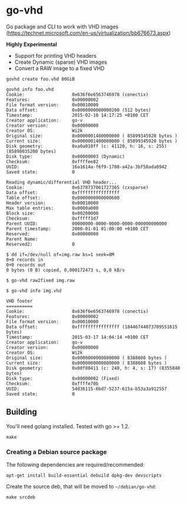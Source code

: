 # go-vhd

Go package and CLI to work with VHD images (https://technet.microsoft.com/en-us/virtualization/bb676673.aspx)

**Highly Experimental**

* Support for printing VHD headers
* Create Dynamic (sparse) VHD images
* Convert a RAW image to a fixed VHD

```
govhd create foo.vhd 80GiB
```

```
govhd info foo.vhd
Cookie:                  0x636f6e6563746978 (conectix)
Features:                0x00000002
File format version:     0x00010000
Data offset:             0x0000000000000200 (512 bytes)
Timestamp:               2015-02-10 14:17:25 +0100 CET
Creator application:     go-v
Creator version:         0x00000000
Creator OS:              Wi2k
Original size:           0x0000001400000000 ( 85899345920 bytes )
Current size:            0x0000001400000000 ( 85899345920 bytes )
Disk geometry:           0xa0a010ff (c: 41120, h: 16, s: 255) (85898035200 bytes)
Disk type:               0x00000003 (Dynamic)
Checksum:                0xffffee82
UUID:                    16a1614a-f6f9-1708-a42a-3bf58ada0942
Saved state:             0

Reading dynamic/differential VHD header...
Cookie:                  0x6378737061727365 (cxsparse)
Data offset:             0xffffffffffffffff
Table offset:            0x0000000000000600
Header version:          0x00010000
Max table entries:       0x0000a000
Block size:              0x00200000
Checksum:                0xfffff3d7
Parent UUID:             00000000-0000-0000-0000-000000000000
Parent timestamp:        2000-01-01 01:00:00 +0100 CET
Reserved:                0x00000000
Parent Name:
Reserved2:               0
```

```
$ dd if=/dev/null of=img.raw bs=1 seek=8M
0+0 records in
0+0 records out
0 bytes (0 B) copied, 0,000172473 s, 0,0 kB/s

$ go-vhd raw2fixed img.raw

$ go-vhd info img.vhd

VHD footer
==========
Cookie:                  0x636f6e6563746978 (conectix)
Features:                0x00000002
File format version:     0x00010000
Data offset:             0xffffffffffffffff (18446744073709551615 bytes)
Timestamp:               2015-03-17 14:04:14 +0100 CET
Creator application:     go-v
Creator version:         0x00000000
Creator OS:              Wi2k
Original size:           0x0000000000800000 ( 8388608 bytes )
Current size:            0x0000000000800000 ( 8388608 bytes )
Disk geometry:           0x00f00411 (c: 240, h: 4, s: 17) (8355840 bytes)
Disk type:               0x00000002 (Fixed)
Checksum:                0xffffe70b
UUID:                    54d36115-6bd7-5237-615a-b53a3a912557
Saved state:             0
```

## Building

You'll need golang installed. Tested with go >= 1.2.

```
make
```

### Creating a Debian source package

The following dependencies are required/recommended:

```
apt-get install build-essential debuild dpkg-dev devscripts
```

Create the source deb, that will be moved to `~/debian/go-vhd`:

```
make srcdeb
```
